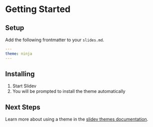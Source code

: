 # Getting Started

## Setup

Add the following frontmatter to your `slides.md`.

```yml
---
theme: ninja
---
```

## Installing

1. Start Slidev
2. You will be prompted to install the theme automatically

## Next Steps

Learn more about using a theme in the [slidev themes documentation](https://sli.dev/themes/use).
